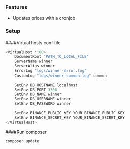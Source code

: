 ### Features
- Updates prices with a cronjob

### Setup
####Virtual hosts conf file　

```javascript
<VirtualHost *:80>
    DocumentRoot "PATH_TO_LOCAL_FILE"
    ServerName winner 
	ServerAlias winner
    ErrorLog "logs/winner-error.log"
    CustomLog "logs/winner-common.log" common
	
	SetEnv DB_HOSTNAME localhost
	SetEnv DB_PORT 3306
	SetEnv DB_NAME winner
	SetEnv DB_USERNAME winner
	SetEnv DB_PASSWORD winner
	
	SetEnv BINANCE_PUBLIC_KEY YOUR_BINANCE_PUBLIC_KEY
	SetEnv BINANCE_SECRET_KEY YOUR_BINANCE_SECRET_KEY	
</VirtualHost>

```

####Run composer
```bash
composer update
```